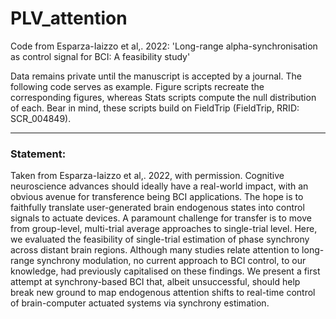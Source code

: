 # PLV_attention
Code from Esparza-Iaizzo et al,. 2022: 'Long-range alpha-synchronisation as control signal for BCI: A feasibility study'

Data remains private until the manuscript is accepted by a journal. The following code serves as example. Figure scripts recreate the corresponding figures, whereas Stats scripts compute the null distribution of each. Bear in mind, these scripts build on FieldTrip (FieldTrip, RRID: SCR_004849). 

***** 

### **Statement:**

Taken from Esparza-Iaizzo et al,. 2022, with permission. Cognitive neuroscience advances should ideally have a real-world impact, with an obvious avenue for transference being BCI applications. The hope is to faithfully translate user-generated brain endogenous states into control signals to actuate devices. A paramount challenge for transfer is to move from group-level, multi-trial average approaches to single-trial level. Here, we evaluated the feasibility of single-trial estimation of phase synchrony across distant brain regions. Although many studies relate attention to long-range synchrony modulation, no current approach to BCI control, to our knowledge, had previously capitalised on these findings. We present a first attempt at synchrony-based BCI that, albeit unsuccessful, should help break new ground to map endogenous attention shifts to real-time control of brain-computer actuated systems via synchrony estimation.
